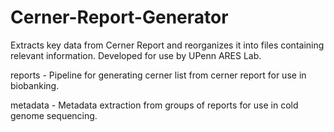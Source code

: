 # Cerner-Report-Generator
Extracts key data from Cerner Report and reorganizes it into files containing relevant information. 
Developed for use by UPenn ARES Lab.

reports - Pipeline for generating cerner list from cerner report for use in biobanking.

metadata - Metadata extraction from groups of reports for use in cold genome sequencing.

